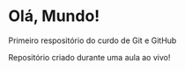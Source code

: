 # Olá, Mundo!

Primeiro respositório do curdo de Git e GitHub

Repositório criado durante uma aula ao vivo!
